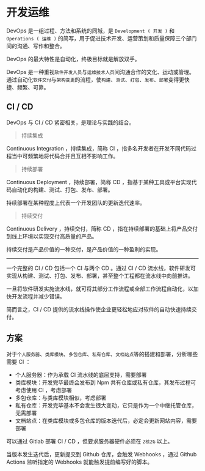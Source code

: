 # 开发运维

DevOps 是一组过程、方法和系统的同城，是 `Development ( 开发 )` 和 `Operations ( 运维 )` 的简写，用于促进技术开发、运营策划和质量保障三个部门间的沟通、写作和整合。

DevOps 的最大特性是自动化，终极目标就是解放双手。

DevOps 是一种重视`软件开发人员`与`运维技术人员`间沟通合作的文化、运动或管理。通过自动化`软件交付`与`架构变更`的流程，使`构建`、`测试`、`打包`、`发布`、`部署`变得更快捷、频繁、可靠。

## CI / CD

DevOps 与 CI / CD 紧密相关，是理论与实践的结合。

> 持续集成

Continuous Integration ，持续集成，简称 CI ，指多名开发者在开发不同代码过程当中可频繁地将代码合并且互相不影响工作。

> 持续部署

Continuous Deployment ，持续部署，简称 CD ，指基于某种工具或平台实现代码自动化的构建、测试、打包、发布、部署。

持续部署在某种程度上代表一个开发团队的更新迭代速率。

> 持续交付

Continuous Delivery ，持续交付，简称 CD ，指在持续部署的基础上将产品交付到线上环境以实现交付高质量的产品。

持续交付是产品价值的一种交付，是产品价值的一种盈利的实现。

---

一个完整的 CI / CD 包括一个 CI 与两个 CD 。通过 CI / CD 流水线，软件研发可实现从构建、测试、打包、发布、部署，甚至整个工程都在流水线中向前推进。

一旦将软件研发实施流水线，就可将其部分工作流程或全部工作流程自动化，以加快开发流程并减少错误。

简而言之，CI / CD 提供的流水线操作使企业更轻松地应对软件的自动快速持续交付。

## 方案

对于`个人服务器`、`类库模块`、`多包仓库`、`私有仓库`、`文档站点`等的搭建和部署，分析哪些需要 CI ：

- 个人服务器：作为承载 CI 流水线的底层支持，需要部署
- 类库模块：开发完毕最终会发布到 Npm 共有仓库或私有仓库，其发布过程可考虑使用 CI ，考虑部署
- 多包仓库：与类库模块相似，考虑部署
- 私有仓库：开发完毕基本不会发生很大变动，它只是作为一个中继托管仓库，无需部署
- 文档站点：在类库模块或多包仓库的版本迭代后，必定会更新网站内容，需要部署

可以通过 Gitlab 部署 CI / CD ，但要求服务器硬件必须在 `2核2G` 以上。

当版本发生迭代后，更新提交到 Github 仓库，会触发 Webhooks ，通过 Github Actions 监听指定的 Webhooks 就能触发提前编写好的脚本。
